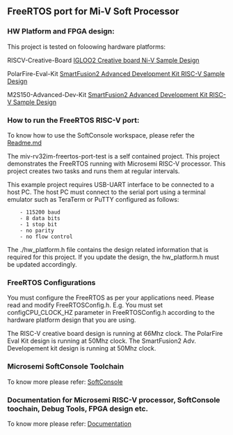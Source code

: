 ## FreeRTOS port for Mi-V Soft Processor

### HW Platform and FPGA design:
This project is tested on foloowing hardware platforms:

RISCV-Creative-Board
[IGLOO2 Creative board Ni-V Sample Design](https://github.com/RISCV-on-Microsemi-FPGA/RISC-V-Creative-Board/Programming_The_Target_Device/PROC_SUBSYSTEM_MIV_RV32IMA_BaseDesign)

PolarFire-Eval-Kit
[SmartFusion2 Advanced Development Kit RISC-V Sample Design](https://github.com/RISCV-on-Microsemi-FPGA/PolarFire-Eval-Kit/Programming_The_Target_Device\MIV_RV32IMA_L1_AHB_BaseDesign)

M2S150-Advanced-Dev-Kit
[SmartFusion2 Advanced Development Kit RISC-V Sample Design](https://github.com/RISCV-on-Microsemi-FPGA/M2S150-Advanced-Dev-Kit/Programming_The_Target_Device/PROC_SUBSYSTEM_BaseDesign)

### How to run the FreeRTOS RISC-V port:
To know how to use the SoftConsole workspace, please refer the [Readme.md](https://github.com/RISCV-on-Microsemi-FPGA/SoftConsole/blob/master/README.md)

The miv-rv32im-freertos-port-test is a self contained project. This project demonstrates 
the FreeRTOS running with Microsemi RISC-V processor. This project creates  two 
tasks and runs them at regular intervals.
    
This example project requires USB-UART interface to be connected to a host PC. 
The host PC must connect to the serial port using a terminal emulator such as 
TeraTerm or PuTTY configured as follows:
    
        - 115200 baud
        - 8 data bits
        - 1 stop bit
        - no parity
        - no flow control
    
The ./hw_platform.h file contains the design related information that is required 
for this project. If you update the design, the hw_platform.h must be updated 
accordingly.

### FreeRTOS Configurations
You must configure the FreeRTOS as per your applications need. Please read and modify FreeRTOSConfig.h.
E.g. You must set configCPU_CLOCK_HZ parameter in FreeRTOSConfig.h according to the hardware platform 
design that you are using. 

The RISC-V creative board design is running at 66Mhz clock.
The PolarFire Eval Kit design is running at 50Mhz clock.
The SmartFusion2 Adv. Developement kit design is running at 50Mhz clock.

### Microsemi SoftConsole Toolchain
To know more please refer: [SoftConsole](https://github.com/RISCV-on-Microsemi-FPGA/SoftConsole)

### Documentation for Microsemi RISC-V processor, SoftConsole toochain, Debug Tools, FPGA design etc.
To know more please refer: [Documentation](https://github.com/RISCV-on-Microsemi-FPGA/Documentation)
    
